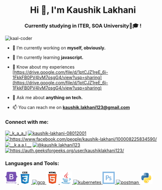 <h1 align="center">Hi 👋, I'm Kaushik Lakhani</h1>
<h3 align="center">Currently studying in ITER, SOA University🏫🎓 !</h3>

<p align="left"> <img src="https://komarev.com/ghpvc/?username=kaal-coder&label=Profile%20views&color=1c8b0e&style=flat" alt="kaal-coder" /> </p>

- 🔭 I’m currently working on **myself, obviously.**

- 🌱 I’m currently learning **javascript.**

- 📄 Know about my experiences [https://drive.google.com/file/d/1ptCJZ1reE_6i-1FkkFB0PV4IvM7osgG4/view?usp=sharing](https://drive.google.com/file/d/1ptCJZ1reE_6i-1FkkFB0PV4IvM7osgG4/view?usp=sharing)

- 💬 Ask me about **anything on tech.**

- 📫 You can reach me on **kaushik.lakhani123@gmail.com**

<h3 align="left">Connect with me:</h3>
<p align="left">
<a href="https://twitter.com/_k_a_a_l" target="blank"><img align="center" src="https://raw.githubusercontent.com/rahuldkjain/github-profile-readme-generator/master/src/images/icons/Social/twitter.svg" alt="_k_a_a_l" height="30" width="40" /></a>
<a href="https://linkedin.com/in/kaushik-lakhani-08012001" target="blank"><img align="center" src="https://raw.githubusercontent.com/rahuldkjain/github-profile-readme-generator/master/src/images/icons/Social/linked-in-alt.svg" alt="kaushik-lakhani-08012001" height="30" width="40" /></a>
<a href="https://fb.com/https://www.facebook.com/people/kaushik-lakhani/100008225834590/" target="blank"><img align="center" src="https://raw.githubusercontent.com/rahuldkjain/github-profile-readme-generator/master/src/images/icons/Social/facebook.svg" alt="https://www.facebook.com/people/kaushik-lakhani/100008225834590/" height="30" width="40" /></a>
<a href="https://instagram.com/__k.a.a.l.__" target="blank"><img align="center" src="https://raw.githubusercontent.com/rahuldkjain/github-profile-readme-generator/master/src/images/icons/Social/instagram.svg" alt="__k.a.a.l.__" height="30" width="40" /></a>
<a href="https://medium.com/@kaushik.lakhani123" target="blank"><img align="center" src="https://raw.githubusercontent.com/rahuldkjain/github-profile-readme-generator/master/src/images/icons/Social/medium.svg" alt="@kaushik.lakhani123" height="30" width="40" /></a>
<a href="https://auth.geeksforgeeks.org/user/https://auth.geeksforgeeks.org/user/kaushiklakhani123/" target="blank"><img align="center" src="https://raw.githubusercontent.com/rahuldkjain/github-profile-readme-generator/master/src/images/icons/Social/geeks-for-geeks.svg" alt="https://auth.geeksforgeeks.org/user/kaushiklakhani123/" height="30" width="40" /></a>
</p>

<h3 align="left">Languages and Tools:</h3>
<p align="left"> <a href="https://getbootstrap.com" target="_blank" rel="noreferrer"> <img src="https://raw.githubusercontent.com/devicons/devicon/master/icons/bootstrap/bootstrap-plain-wordmark.svg" alt="bootstrap" width="40" height="40"/> </a> <a href="https://www.w3schools.com/css/" target="_blank" rel="noreferrer"> <img src="https://raw.githubusercontent.com/devicons/devicon/master/icons/css3/css3-original-wordmark.svg" alt="css3" width="40" height="40"/> </a> <a href="https://cloud.google.com" target="_blank" rel="noreferrer"> <img src="https://www.vectorlogo.zone/logos/google_cloud/google_cloud-icon.svg" alt="gcp" width="40" height="40"/> </a> <a href="https://www.w3.org/html/" target="_blank" rel="noreferrer"> <img src="https://raw.githubusercontent.com/devicons/devicon/master/icons/html5/html5-original-wordmark.svg" alt="html5" width="40" height="40"/> </a> <a href="https://www.java.com" target="_blank" rel="noreferrer"> <img src="https://raw.githubusercontent.com/devicons/devicon/master/icons/java/java-original.svg" alt="java" width="40" height="40"/> </a> <a href="https://kubernetes.io" target="_blank" rel="noreferrer"> <img src="https://www.vectorlogo.zone/logos/kubernetes/kubernetes-icon.svg" alt="kubernetes" width="40" height="40"/> </a> <a href="https://www.photoshop.com/en" target="_blank" rel="noreferrer"> <img src="https://raw.githubusercontent.com/devicons/devicon/master/icons/photoshop/photoshop-line.svg" alt="photoshop" width="40" height="40"/> </a> <a href="https://postman.com" target="_blank" rel="noreferrer"> <img src="https://www.vectorlogo.zone/logos/getpostman/getpostman-icon.svg" alt="postman" width="40" height="40"/> </a> <a href="https://www.python.org" target="_blank" rel="noreferrer"> <img src="https://raw.githubusercontent.com/devicons/devicon/master/icons/python/python-original.svg" alt="python" width="40" height="40"/> </a> </p>
